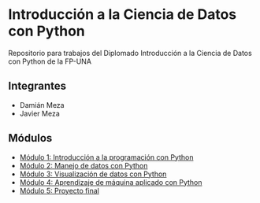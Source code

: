 # Introducción a la Ciencia de Datos con Python
Repositorio para trabajos del Diplomado Introducción a la Ciencia de Datos con Python de la FP-UNA

## Integrantes
* Damián Meza
* Javier Meza

## Módulos
* [Módulo 1: Introducción a la programación con Python](/modulo1)
* [Módulo 2: Manejo de datos con Python](/modulo2)
* [Módulo 3: Visualización de datos con Python](/modulo3)
* [Módulo 4: Aprendizaje de máquina aplicado con Python](/modulo4)
* [Módulo 5: Proyecto final](/modulo5)